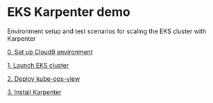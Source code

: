 # EKS Karpenter demo

Environment setup and test scenarios for scaling the EKS cluster with Karpenter

[0. Set up Cloud9 environment](0-envsetup/README.md)

[1. Launch EKS cluster](1-ekssetup/README.md)

[2. Deploy kube-ops-view](2-kube-ops-view/README.md)

[3. Install Karpenter](3-karpenter/README.md)

